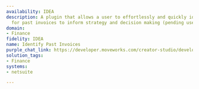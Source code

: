 ```yaml
---
availability: IDEA
description: A plugin that allows a user to effortlessly and quickly identify links
  for past invoices to inform strategy and decision making (pending user permissions).
domain:
- Finance
fidelity: IDEA
name: Identify Past Invoices
purple_chat_link: https://developer.moveworks.com/creator-studio/developer-tools/purple-chat/?conversation=%7B%22startTimestamp%22%3A%2211%3A43%2BAM%22%2C%22messages%22%3A%5B%7B%22role%22%3A%22user%22%2C%22parts%22%3A%5B%7B%22richText%22%3A%22I+need+to+check+the+last+3+invoices+for+Zoom.%22%7D%5D%7D%2C%7B%22role%22%3A%22assistant%22%2C%22parts%22%3A%5B%7B%22reasoningSteps%22%3A%5B%7B%22status%22%3A%22success%22%2C%22richText%22%3A%22Searches+the+accounting+system+for+the+last+3+invoices+for+Zoom.%22%7D%5D%7D%2C%7B%22richText%22%3A%22Here+are+the+last+3+invoices+for+Zoom%3A%22%7D%2C%7B%22richText%22%3A%22%3Cb%3EInvoice+1%3A+INV-202312%3C%2Fb%3E%3Cbr%3E%3Ca+href%3D%27https%3A%2F%2Finvoices.company.com%2FINV-202312%27%3EDownload+Invoice+INV-202312%3C%2Fa%3E%22%7D%2C%7B%22richText%22%3A%22%3Cb%3EInvoice+2%3A+INV-202311%3C%2Fb%3E%3Cbr%3E%3Ca+href%3D%27https%3A%2F%2Finvoices.company.com%2FINV-202311%27%3EDownload+Invoice+INV-202311%3C%2Fa%3E%22%7D%2C%7B%22richText%22%3A%22%3Cb%3EInvoice+3%3A+INV-202310%3C%2Fb%3E%3Cbr%3E%3Ca+href%3D%27https%3A%2F%2Finvoices.company.com%2FINV-202310%27%3EDownload+Invoice+INV-202310%3C%2Fa%3E%22%7D%5D%7D%2C%7B%22role%22%3A%22user%22%2C%22parts%22%3A%5B%7B%22richText%22%3A%22When+is+the+next+payment+due+for+Zoom%3F%22%7D%5D%7D%2C%7B%22role%22%3A%22assistant%22%2C%22parts%22%3A%5B%7B%22reasoningSteps%22%3A%5B%7B%22status%22%3A%22success%22%2C%22richText%22%3A%22Queries+the+accounting+system+for+the+next+payment+due+date+for+Zoom.%22%7D%5D%7D%2C%7B%22richText%22%3A%22The+next+payment+for+Zoom+is+due+on+May+15%2C+2023.%22%7D%5D%7D%5D%7D
solution_tags:
- Finance
systems:
- netsuite

---
```

